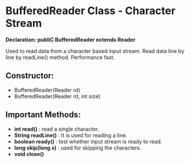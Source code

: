 # BufferedReader Class - Character Stream

<b>Declaration: publiC BufferedReader extends Reader</b>

Used to read data from a character based input stream. Read data line by line by readLine() method. Performance fast.

## Constructor:
- BufferedReader(Reader rd)
- BufferedReader(Reader rd, int size)

## Important Methods:
- <b>int read()</b> : read a single character.
- <b>String readLine()</b> : It is used for reading a line.
- <b>boolean ready()</b> : test whether input stream is ready to read.
- <b>long skip(long x)</b> : used for skipping the characters.
- <b>void close()</b>